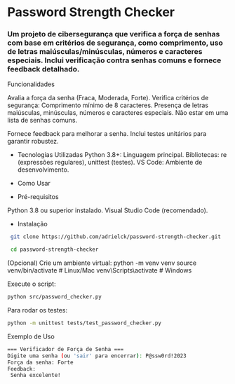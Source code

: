 # Password Strength Checker  
### Um projeto de cibersegurança que verifica a força de senhas com base em critérios de segurança, como comprimento, uso de letras maiúsculas/minúsculas, números e caracteres especiais. Inclui verificação contra senhas comuns e fornece feedback detalhado.
Funcionalidades

Avalia a força da senha (Fraca, Moderada, Forte).
Verifica critérios de segurança:
Comprimento mínimo de 8 caracteres.
Presença de letras maiúsculas, minúsculas, números e caracteres especiais.
Não estar em uma lista de senhas comuns.

 Fornece feedback para melhorar a senha.
  Inclui testes unitários para garantir robustez.

- Tecnologias Utilizadas
  Python 3.8+: Linguagem principal.
  Bibliotecas: re (expressões regulares), unittest (testes).
  VS Code: Ambiente de desenvolvimento.

- Como Usar
 - Pré-requisitos

  Python 3.8 ou superior instalado.
  Visual Studio Code (recomendado).

- Instalação

 ```bash
  git clone https://github.com/adrielck/password-strength-checker.git
 ```
 ```bash
  cd password-strength-checker
 ```

(Opcional) Crie um ambiente virtual:
python -m venv venv
source venv/bin/activate  # Linux/Mac
venv\Scripts\activate     # Windows


Execute o script:
 ```bash
python src/password_checker.py
 ```


Para rodar os testes:
```bash
python -m unittest tests/test_password_checker.py
 ```

Exemplo de Uso
```bash
=== Verificador de Força de Senha ===
Digite uma senha (ou 'sair' para encerrar): P@ssw0rd!2023
Força da senha: Forte
Feedback:
 Senha excelente!
```



